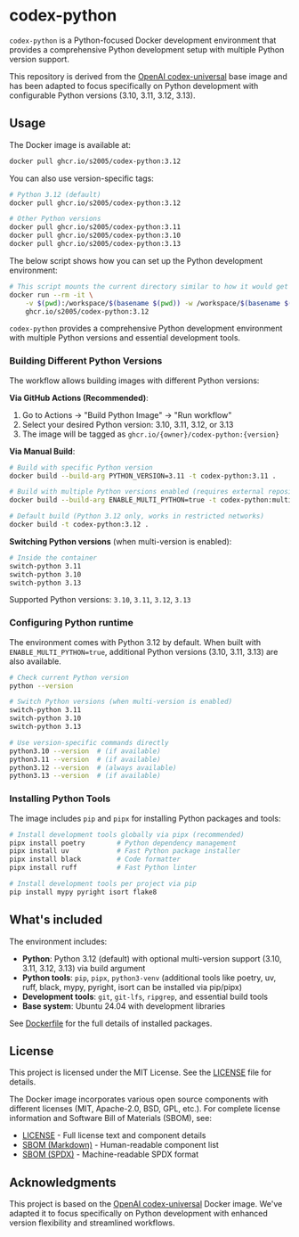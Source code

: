# codex-python

`codex-python` is a Python-focused Docker development environment that provides a comprehensive Python development setup with multiple Python version support.

This repository is derived from the [OpenAI codex-universal](https://github.com/openai/codex-universal) base image and has been adapted to focus specifically on Python development with configurable Python versions (3.10, 3.11, 3.12, 3.13).

## Usage

The Docker image is available at:

```bash
docker pull ghcr.io/s2005/codex-python:3.12
```

You can also use version-specific tags:

```bash
# Python 3.12 (default)
docker pull ghcr.io/s2005/codex-python:3.12

# Other Python versions
docker pull ghcr.io/s2005/codex-python:3.11
docker pull ghcr.io/s2005/codex-python:3.10
docker pull ghcr.io/s2005/codex-python:3.13
```

The below script shows how you can set up the Python development environment:

```bash
# This script mounts the current directory similar to how it would get cloned in.
docker run --rm -it \
    -v $(pwd):/workspace/$(basename $(pwd)) -w /workspace/$(basename $(pwd)) \
    ghcr.io/s2005/codex-python:3.12
```

`codex-python` provides a comprehensive Python development environment with multiple Python versions and essential development tools.

### Building Different Python Versions

The workflow allows building images with different Python versions:

**Via GitHub Actions (Recommended)**:

1. Go to Actions → "Build Python Image" → "Run workflow"
2. Select your desired Python version: 3.10, 3.11, 3.12, or 3.13
3. The image will be tagged as `ghcr.io/{owner}/codex-python:{version}`

**Via Manual Build**:

```bash
# Build with specific Python version
docker build --build-arg PYTHON_VERSION=3.11 -t codex-python:3.11 .

# Build with multiple Python versions enabled (requires external repository access)
docker build --build-arg ENABLE_MULTI_PYTHON=true -t codex-python:multi .

# Default build (Python 3.12 only, works in restricted networks)
docker build -t codex-python:3.12 .
```

**Switching Python versions** (when multi-version is enabled):

```bash
# Inside the container
switch-python 3.11
switch-python 3.10
switch-python 3.13
```

Supported Python versions: `3.10`, `3.11`, `3.12`, `3.13`

### Configuring Python runtime

The environment comes with Python 3.12 by default. When built with `ENABLE_MULTI_PYTHON=true`, additional Python versions (3.10, 3.11, 3.13) are also available.

```bash
# Check current Python version
python --version

# Switch Python versions (when multi-version is enabled)
switch-python 3.11
switch-python 3.10
switch-python 3.13

# Use version-specific commands directly
python3.10 --version  # (if available)
python3.11 --version  # (if available)
python3.12 --version  # (always available)
python3.13 --version  # (if available)
```

### Installing Python Tools

The image includes `pip` and `pipx` for installing Python packages and tools:

```bash
# Install development tools globally via pipx (recommended)
pipx install poetry        # Python dependency management
pipx install uv            # Fast Python package installer
pipx install black         # Code formatter
pipx install ruff          # Fast Python linter

# Install development tools per project via pip
pip install mypy pyright isort flake8
```

## What's included

The environment includes:

- **Python**: Python 3.12 (default) with optional multi-version support (3.10, 3.11, 3.12, 3.13) via build argument
- **Python tools**: `pip`, `pipx`, `python3-venv` (additional tools like poetry, uv, ruff, black, mypy, pyright, isort can be installed via pip/pipx)
- **Development tools**: `git`, `git-lfs`, `ripgrep`, and essential build tools
- **Base system**: Ubuntu 24.04 with development libraries

See [Dockerfile](Dockerfile) for the full details of installed packages.

## License

This project is licensed under the MIT License. See the [LICENSE](LICENSES/LICENSE) file for details.

The Docker image incorporates various open source components with different licenses (MIT, Apache-2.0, BSD, GPL, etc.). For complete license information and Software Bill of Materials (SBOM), see:

- [LICENSE](LICENSES/LICENSE) - Full license text and component details
- [SBOM (Markdown)](LICENSES/codex-universal-image-sbom.md) - Human-readable component list  
- [SBOM (SPDX)](LICENSES/codex-universal-image-sbom.spdx.json) - Machine-readable SPDX format

## Acknowledgments

This project is based on the [OpenAI codex-universal](https://github.com/openai/codex-universal) Docker image. We've adapted it to focus specifically on Python development with enhanced version flexibility and streamlined workflows.
